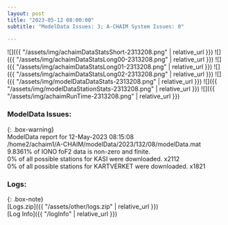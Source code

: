 ```yaml
---
layout: post
title: "2023-05-12 08:00:00"
subtitle: "ModelData Issues: 3; A-CHAIM System Issues: 0"

---
```


![]({{ "/assets/img/achaimDataStatsShort-2313208.png" | relative_url }})
![]({{ "/assets/img/achaimDataStatsLong00-2313208.png" | relative_url }})
![]({{ "/assets/img/achaimDataStatsLong01-2313208.png" | relative_url }})
![]({{ "/assets/img/achaimDataStatsLong02-2313208.png" | relative_url }})
![]({{ "/assets/img/modelDataDataStats-2313208.png" | relative_url }})
![]({{ "/assets/img/modelDataStationStats-2313208.png" | relative_url }})
![]({{ "/assets/img/achaimRunTime-2313208.png" | relative_url }})


### ModelData Issues:  
  
{: .box-warning}  
 ModelData report for 12-May-2023 08:15:08   
 /home2/achaim1/A-CHAIM/modelData/2023/132/08/modelData.mat   
 9.8361% of IONO foF2 data is non-zero and finite.   
 0% of all possible stations for KASI were downloaded. x2112   
 0% of all possible stations for KARTVERKET were downloaded. x1821   
  


### Logs:  
  
{: .box-note}  
[Logs.zip]({{ "/assets/other/logs.zip" | relative_url }})  
[Log Info]({{ "/logInfo" | relative_url }})  
